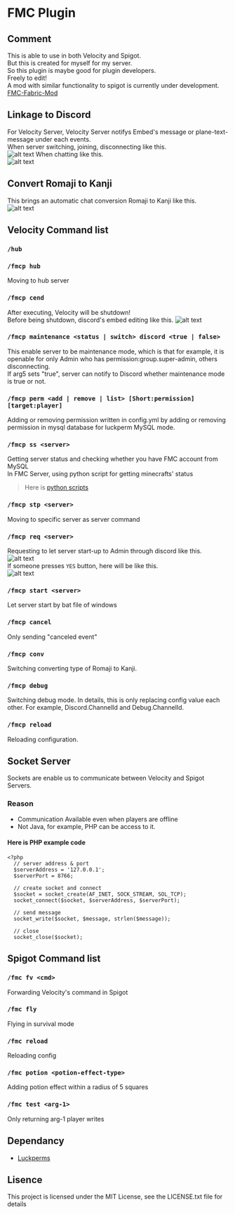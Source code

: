 # FMC Plugin
## Comment 
This is able to use in both Velocity and Spigot.<br>
But this is created for myself for my server.<br>
So this plugin is maybe good for plugin developers.<br>
Freely to edit!<br>
A mod with similar functionality to spigot is currently under development.<br>
[FMC-Fabric-Mod](https://github.com/bella2391/FMC-Plugin/tree/fabric)
## Linkage to Discord
For Velocity Server, Velocity Server notifys Embed's message or plane-text-message under each events.<br>
When server switching, joining, disconnecting like this.<br>
![alt text](images/event_message.png)
When chatting like this.<br>
![alt text](images/chat_message.png)
## Convert Romaji to Kanji
This brings an automatic chat conversion Romaji to Kanji like this.<br>
![alt text](images/chat_conv.png)
## Velocity Command list
### `/hub`
### `/fmcp hub`
Moving to hub server<br>
### `/fmcp cend`
After executing, Velocity will be shutdown!<br>
Before being shutdown, discord's embed editing like this.
![alt text](images/proxy_shutdown.png)
### `/fmcp maintenance <status | switch> discord <true | false>`
This enable server to be maintenance mode, which is that for example, it is openable for only Admin who has permission:group.super-admin, others disconnecting.<br>
If arg5 sets "true", server can notify to Discord whether maintenance mode is true or not.<br>
### `/fmcp perm <add | remove | list> [Short:permission] [target:player]`
Adding or removing permission written in config.yml by adding or removing permission in mysql database for luckperm MySQL mode.
### `/fmcp ss <server>`
Getting server status and checking whether you have FMC account from MySQL<br>
In FMC Server, using python script for getting minecrafts' status<br>
>Here is [python scripts](https://github.com/bella2391/Mine_Status)<br>
### `/fmcp stp <server>`
Moving to specific server as server command
### `/fmcp req <server>`
Requesting to let server start-up to Admin through discord like this.<br>
![alt text](images/req_button.png)<br>
If someone presses `YES` button, here will be like this.<br>
![alt text](images/reqsul_notification.png)
### `/fmcp start <server>`
Let server start by bat file of windows
### `/fmcp cancel`
Only sending "canceled event"
### `/fmcp conv`
Switching converting type of Romaji to Kanji.
### `/fmcp debug`
Switching debug mode. In details, this is only replacing config value each other. For example, Discord.ChannelId and Debug.ChannelId.
### `/fmcp reload`
Reloading configuration.

## Socket Server
Sockets are enable us to communicate between Velocity and Spigot Servers.<br>
### Reason
* Communication Available even when players are offline<br>
* Not Java, for example, PHP can be access to it.<br>
#### Here is PHP example code
```
<?php
  // server address & port
  $serverAddress = '127.0.0.1';
  $serverPort = 8766;

  // create socket and connect
  $socket = socket_create(AF_INET, SOCK_STREAM, SOL_TCP);
  socket_connect($socket, $serverAddress, $serverPort);

  // send message
  socket_write($socket, $message, strlen($message));

  // close
  socket_close($socket);
```
## Spigot Command list
### `/fmc fv <cmd>`
Forwarding Velocity's command in Spigot
### `/fmc fly`
Flying in survival mode
### `/fmc reload`
Reloading config
### `/fmc potion <potion-effect-type>`
Adding potion effect within a radius of 5 squares
### `/fmc test <arg-1>`
Only returning arg-1 player writes

## Dependancy
* [Luckperms](https://github.com/LuckPerms/LuckPerms)

## Lisence
This project is licensed under the MIT License, see the LICENSE.txt file for details


